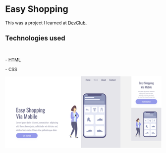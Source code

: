 <h1>Easy Shopping</h1>

<p>This was a project I learned at <a href="http://rodolfomori.com.br/devclub">DevClub.</a></p>

<h2>Technologies used</h2>
<br>
<p> - HTML </p>
<p> - CSS </p>

<img src="https://github.com/alexaudo/easy-shopping/blob/master/Project_Css%20pt2/assets/Shopping%20via%20mobile%20illustration.png?raw=true" />
